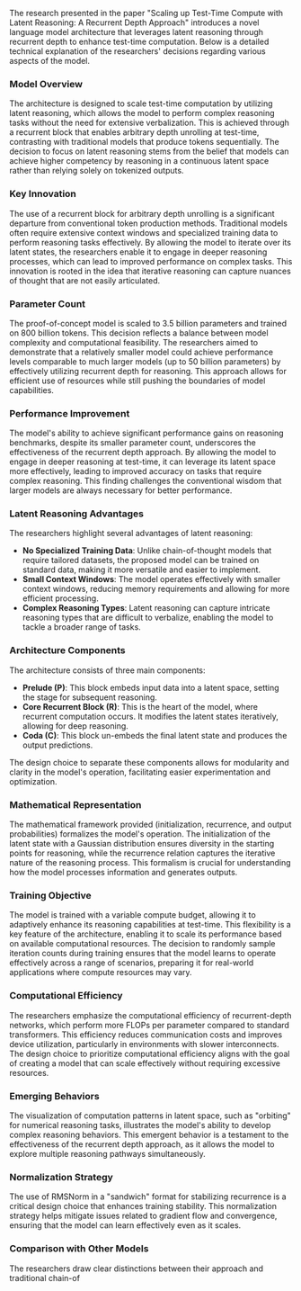 The research presented in the paper "Scaling up Test-Time Compute with Latent Reasoning: A Recurrent Depth Approach" introduces a novel language model architecture that leverages latent reasoning through recurrent depth to enhance test-time computation. Below is a detailed technical explanation of the researchers' decisions regarding various aspects of the model.

### Model Overview
The architecture is designed to scale test-time computation by utilizing latent reasoning, which allows the model to perform complex reasoning tasks without the need for extensive verbalization. This is achieved through a recurrent block that enables arbitrary depth unrolling at test-time, contrasting with traditional models that produce tokens sequentially. The decision to focus on latent reasoning stems from the belief that models can achieve higher competency by reasoning in a continuous latent space rather than relying solely on tokenized outputs.

### Key Innovation
The use of a recurrent block for arbitrary depth unrolling is a significant departure from conventional token production methods. Traditional models often require extensive context windows and specialized training data to perform reasoning tasks effectively. By allowing the model to iterate over its latent states, the researchers enable it to engage in deeper reasoning processes, which can lead to improved performance on complex tasks. This innovation is rooted in the idea that iterative reasoning can capture nuances of thought that are not easily articulated.

### Parameter Count
The proof-of-concept model is scaled to 3.5 billion parameters and trained on 800 billion tokens. This decision reflects a balance between model complexity and computational feasibility. The researchers aimed to demonstrate that a relatively smaller model could achieve performance levels comparable to much larger models (up to 50 billion parameters) by effectively utilizing recurrent depth for reasoning. This approach allows for efficient use of resources while still pushing the boundaries of model capabilities.

### Performance Improvement
The model's ability to achieve significant performance gains on reasoning benchmarks, despite its smaller parameter count, underscores the effectiveness of the recurrent depth approach. By allowing the model to engage in deeper reasoning at test-time, it can leverage its latent space more effectively, leading to improved accuracy on tasks that require complex reasoning. This finding challenges the conventional wisdom that larger models are always necessary for better performance.

### Latent Reasoning Advantages
The researchers highlight several advantages of latent reasoning:
- **No Specialized Training Data**: Unlike chain-of-thought models that require tailored datasets, the proposed model can be trained on standard data, making it more versatile and easier to implement.
- **Small Context Windows**: The model operates effectively with smaller context windows, reducing memory requirements and allowing for more efficient processing.
- **Complex Reasoning Types**: Latent reasoning can capture intricate reasoning types that are difficult to verbalize, enabling the model to tackle a broader range of tasks.

### Architecture Components
The architecture consists of three main components:
- **Prelude (P)**: This block embeds input data into a latent space, setting the stage for subsequent reasoning.
- **Core Recurrent Block (R)**: This is the heart of the model, where recurrent computation occurs. It modifies the latent states iteratively, allowing for deep reasoning.
- **Coda (C)**: This block un-embeds the final latent state and produces the output predictions.

The design choice to separate these components allows for modularity and clarity in the model's operation, facilitating easier experimentation and optimization.

### Mathematical Representation
The mathematical framework provided (initialization, recurrence, and output probabilities) formalizes the model's operation. The initialization of the latent state with a Gaussian distribution ensures diversity in the starting points for reasoning, while the recurrence relation captures the iterative nature of the reasoning process. This formalism is crucial for understanding how the model processes information and generates outputs.

### Training Objective
The model is trained with a variable compute budget, allowing it to adaptively enhance its reasoning capabilities at test-time. This flexibility is a key feature of the architecture, enabling it to scale its performance based on available computational resources. The decision to randomly sample iteration counts during training ensures that the model learns to operate effectively across a range of scenarios, preparing it for real-world applications where compute resources may vary.

### Computational Efficiency
The researchers emphasize the computational efficiency of recurrent-depth networks, which perform more FLOPs per parameter compared to standard transformers. This efficiency reduces communication costs and improves device utilization, particularly in environments with slower interconnects. The design choice to prioritize computational efficiency aligns with the goal of creating a model that can scale effectively without requiring excessive resources.

### Emerging Behaviors
The visualization of computation patterns in latent space, such as "orbiting" for numerical reasoning tasks, illustrates the model's ability to develop complex reasoning behaviors. This emergent behavior is a testament to the effectiveness of the recurrent depth approach, as it allows the model to explore multiple reasoning pathways simultaneously.

### Normalization Strategy
The use of RMSNorm in a "sandwich" format for stabilizing recurrence is a critical design choice that enhances training stability. This normalization strategy helps mitigate issues related to gradient flow and convergence, ensuring that the model can learn effectively even as it scales.

### Comparison with Other Models
The researchers draw clear distinctions between their approach and traditional chain-of